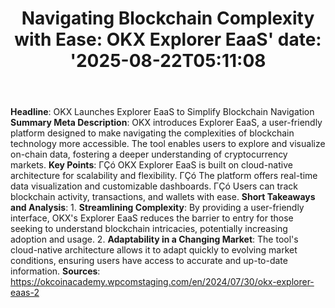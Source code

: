 ﻿---
title: "Navigating Blockchain Complexity with Ease: OKX Explorer EaaS'
date: '2025-08-22T05:11:08"
category: "Markets"
summary: ""
slug: "navigating blockchain complexity with ease okx explorer eaas"
source_urls:
  - "https://okcoinacademy.wpcomstaging.com/en/2024/07/30/okx-explorer-eaas-2"
seo:
  title: "Navigating Blockchain Complexity with Ease: OKX Explorer EaaS | Hash n Hedge'
  description: '"
  keywords: ["news", "markets", "brief"]
---
**Headline**:  OKX Launches Explorer EaaS to Simplify Blockchain Navigation   **Summary Meta Description**: OKX introduces Explorer EaaS, a user-friendly platform designed to make navigating the complexities of blockchain technology more accessible. The tool enables users to explore and visualize on-chain data, fostering a deeper understanding of cryptocurrency markets.  **Key Points**:  ΓÇó OKX Explorer EaaS is built on cloud-native architecture for scalability and flexibility. ΓÇó The platform offers real-time data visualization and customizable dashboards. ΓÇó Users can track blockchain activity, transactions, and wallets with ease.  **Short Takeaways and Analysis**: 1. **Streamlining Complexity**: By providing a user-friendly interface, OKX's Explorer EaaS reduces the barrier to entry for those seeking to understand blockchain intricacies, potentially increasing adoption and usage. 2. **Adaptability in a Changing Market**: The tool's cloud-native architecture allows it to adapt quickly to evolving market conditions, ensuring users have access to accurate and up-to-date information.  **Sources**: https://okcoinacademy.wpcomstaging.com/en/2024/07/30/okx-explorer-eaas-2 
